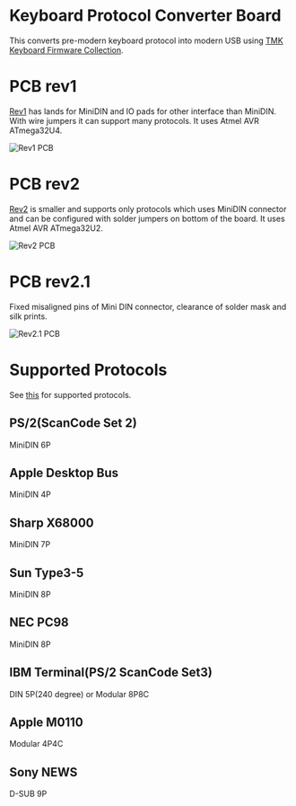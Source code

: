Keyboard Protocol Converter Board
=================================
This converts pre-modern keyboard protocol into modern USB using [TMK Keyboard Firmware Collection][tmk_keyboard].

[tmk_keyboard]: https://github.com/tmk/tmk_keyboard


PCB rev1
========
[Rev1](Rev1.md) has lands for MiniDIN and IO pads for other interface than MiniDIN. With wire jumpers it can support many protocols.
It uses Atmel AVR ATmega32U4.


![Rev1 PCB](http://i.imgur.com/6MVPreKm.jpg)


PCB rev2
========
[Rev2](Rev2.md) is smaller and supports only protocols which uses MiniDIN connector and can be configured with solder jumpers on bottom of the board.
It uses Atmel AVR ATmega32U2.

![Rev2 PCB](http://i.imgur.com/NPPRN6Lm.jpg)


PCB rev2.1
==========
Fixed misaligned pins of Mini DIN connector, clearance of solder mask and silk prints.

![Rev2.1 PCB](http://i.imgur.com/Uu32KQNm.jpg)


Supported Protocols
===================
See [this](https://github.com/tmk/tmk_keyboard#converter) for supported protocols.

## PS/2(ScanCode Set 2)
MiniDIN 6P

## Apple Desktop Bus
MiniDIN 4P

## Sharp X68000
MiniDIN 7P

## Sun Type3-5
MiniDIN 8P

## NEC PC98
MiniDIN 8P

## IBM Terminal(PS/2 ScanCode Set3)
DIN 5P(240 degree) or Modular 8P8C

## Apple M0110
Modular 4P4C

## Sony NEWS
D-SUB 9P
